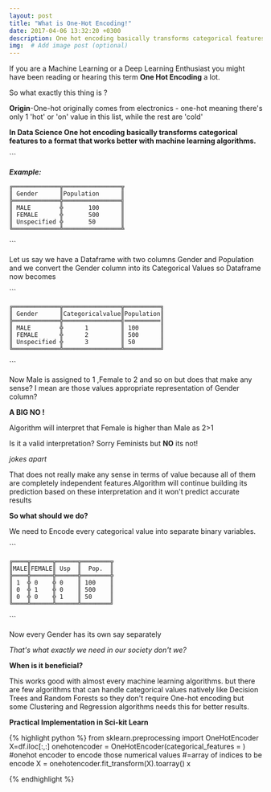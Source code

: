 ```yaml
---
layout: post
title: "What is One-Hot Encoding!"
date: 2017-04-06 13:32:20 +0300
description: One hot encoding basically transforms categorical features to a format that works better with machine learning algorithms. # Add post description (optional)
img:  # Add image post (optional)
---
```

If you are a Machine Learning or a Deep Learning Enthusiast you might have been reading or hearing this term **One Hot Encoding** a lot.

So what exactly this thing is ?

**Origin**\-One\-hot originally comes from electronics \- one\-hot meaning there's only 1 'hot' or 'on' value in this list, while the rest are 'cold'

**In Data Science One hot encoding basically transforms categorical features to a format that works better with machine learning algorithms.**

\`\`\`

***Example:***

    ╔═════════════╦════════════════╦
    ║ Gender      ║Population      ║
    ╠═════════════╬════════════════╣
    ║ MALE        ╬       100      ║
    ║ FEMALE      ╬       500      ║
    ║ Unspecified ╬       50       ║     
    ╚═════════════╩════════════════╩

\`\`\`

Let us say we have a Dataframe with two columns Gender and Population and we convert the Gender column into its Categorical Values so Dataframe now becomes

\`\`\`

    ╔═════════════╦════════════════╦══════════╗ 
    ║ Gender      ║Categoricalvalue║Population║
    ╠═════════════╬════════════════╣══════════║ 
    ║ MALE        ╬      1         ║ 100      ║
    ║ FEMALE      ╬      2         ║ 500      ║
    ║ Unspecified ╬      3         ║ 50       ║
    ╚═════════════╩════════════════╩══════════╝

\`\`\`

Now Male is assigned to 1 ,Female to 2 and so on but does that make any sense? I mean are those values appropriate representation of Gender column?

**A BIG NO !**

Algorithm will interpret that Female is higher than Male as 2\>1

Is it a valid interpretation? Sorry Feminists but **NO** its not!

*jokes apart*

That does not really make any sense in terms of value because all of them are completely independent features.Algorithm will continue building its prediction based on these interpretation and it won't predict accurate results

**So what should we do?**

We need to Encode every categorical value into separate binary variables.

\`\`\`

    ╔════╦══════╦══════╦════════╦
    ║MALE║FEMALE║ Usp  ║  Pop.  ║
    ╠════╬══════╬══════╬════════╬
    ║ 1  ╬ 0    ╬ 0    ║ 100    ║
    ║ 0  ╬ 1    ╬ 0    ║ 500    ║
    ║ 0  ╬ 0    ╬ 1    ║ 50     ║
    ╚════╩══════╩══════╩════════╝

\`\`\`

Now every Gender has its own say separately

*That's what exactly we need in our society don't we?*

**When is it beneficial?**

This works good with almost every machine learning algorithms. but there are few algorithms that can handle categorical values natively like Decision Trees and Random Forests so they don't require One\-hot encoding but some Clustering and Regression algorithms needs this for better results.

**Practical Implementation in Sci\-kit Learn**

{% highlight python %}
from sklearn.preprocessing import  OneHotEncoder
    X=df.iloc[:,:]
    onehotencoder = OneHotEncoder(categorical_features = <array>) 
    #onehot encoder to encode those numerical values
    #<array>=array  of indices to be encode 
    X = onehotencoder.fit_transform(X).toarray() x

{% endhighlight %}


